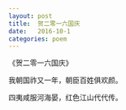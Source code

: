 ```yaml
---
layout: post
title:  贺二零一六国庆
date:   2016-10-1
categories: poem
---
```

《贺二零一六国庆》

我朝国祚又一年，朝臣百姓俱欢颜。

四夷咸服河海晏，红色江山代代传。